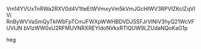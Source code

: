 Vm14YVUxTnRWa2RXV0d4V1lteEtWVmxyVm5kVmJGcHlWV3RPVlZKclZqVlVi
RnByWVVaSmQyTklWbFpTCmJFWXpWWHBDVDJSSFJrVlNiV3hyQ21WcVFUVlJN
bVIzWW0xU2RFMUVNRXREYldoNVkxRTlQUW9LZUdaNQoKaG1p

heg